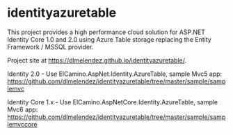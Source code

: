 identityazuretable
==================

This project provides a high performance cloud solution for ASP.NET Identity Core 1.0 and 2.0 using Azure Table storage replacing the Entity Framework / MSSQL provider.

Project site at https://dlmelendez.github.io/identityazuretable/.

Identity 2.0 - Use ElCamino.AspNet.Identity.AzureTable, sample Mvc5 app: https://github.com/dlmelendez/identityazuretable/tree/master/sample/samplemvc

Identity Core 1.x - Use ElCamino.AspNetCore.Identity.AzureTable, sample Mvc6 app: https://github.com/dlmelendez/identityazuretable/tree/master/sample/samplemvccore

